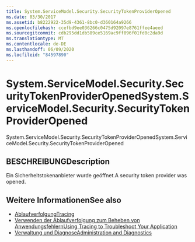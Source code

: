 ```yaml
---
title: System.ServiceModel.Security.SecurityTokenProviderOpened
ms.date: 03/30/2017
ms.assetid: b8222922-35d9-4361-8bc0-d360164a9266
ms.openlocfilehash: ccefbd9ee036266c0475d92097e8761ffee4aeed
ms.sourcegitcommit: cdb295dd1db589ce5169ac9ff096f01fd0c2da9d
ms.translationtype: MT
ms.contentlocale: de-DE
ms.lasthandoff: 06/09/2020
ms.locfileid: "84597890"
---
```

# <a name="systemservicemodelsecuritysecuritytokenprovideropened"></a><span data-ttu-id="f6bbb-102">System.ServiceModel.Security.SecurityTokenProviderOpened</span><span class="sxs-lookup"><span data-stu-id="f6bbb-102">System.ServiceModel.Security.SecurityTokenProviderOpened</span></span>
<span data-ttu-id="f6bbb-103">System.ServiceModel.Security.SecurityTokenProviderOpened</span><span class="sxs-lookup"><span data-stu-id="f6bbb-103">System.ServiceModel.Security.SecurityTokenProviderOpened</span></span>  
  
## <a name="description"></a><span data-ttu-id="f6bbb-104">BESCHREIBUNG</span><span class="sxs-lookup"><span data-stu-id="f6bbb-104">Description</span></span>  
 <span data-ttu-id="f6bbb-105">Ein Sicherheitstokenanbieter wurde geöffnet.</span><span class="sxs-lookup"><span data-stu-id="f6bbb-105">A security token provider was opened.</span></span>  
  
## <a name="see-also"></a><span data-ttu-id="f6bbb-106">Weitere Informationen</span><span class="sxs-lookup"><span data-stu-id="f6bbb-106">See also</span></span>

- [<span data-ttu-id="f6bbb-107">Ablaufverfolgung</span><span class="sxs-lookup"><span data-stu-id="f6bbb-107">Tracing</span></span>](index.md)
- [<span data-ttu-id="f6bbb-108">Verwenden der Ablaufverfolgung zum Beheben von Anwendungsfehlern</span><span class="sxs-lookup"><span data-stu-id="f6bbb-108">Using Tracing to Troubleshoot Your Application</span></span>](using-tracing-to-troubleshoot-your-application.md)
- [<span data-ttu-id="f6bbb-109">Verwaltung und Diagnose</span><span class="sxs-lookup"><span data-stu-id="f6bbb-109">Administration and Diagnostics</span></span>](../index.md)
